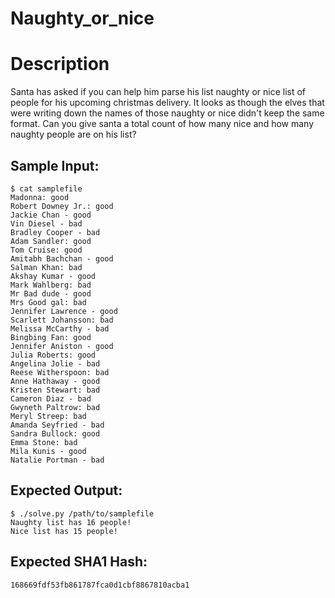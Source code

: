 # Naughty_or_nice

# Description

<p>Santa has asked if you can help him parse his list naughty or nice list of people for his upcoming christmas delivery. It looks as though the elves that were writing down the names of those naughty or nice didn't keep the same format. Can you give santa a total count of how many nice and how many naughty people are on his list?</p>

## Sample Input:

```
$ cat samplefile
Madonna: good
Robert Downey Jr.: good
Jackie Chan - good
Vin Diesel - bad
Bradley Cooper - bad
Adam Sandler: good
Tom Cruise: good
Amitabh Bachchan - good
Salman Khan: bad
Akshay Kumar - good
Mark Wahlberg: bad
Mr Bad dude - good
Mrs Good gal: bad
Jennifer Lawrence - good
Scarlett Johansson: bad
Melissa McCarthy - bad
Bingbing Fan: good
Jennifer Aniston - good
Julia Roberts: good
Angelina Jolie - bad
Reese Witherspoon: bad
Anne Hathaway - good
Kristen Stewart: bad
Cameron Diaz - bad
Gwyneth Paltrow: bad
Meryl Streep: bad
Amanda Seyfried - bad
Sandra Bullock: good
Emma Stone: bad
Mila Kunis - good
Natalie Portman - bad
```
## Expected Output:

```
$ ./solve.py /path/to/samplefile
Naughty list has 16 people!
Nice list has 15 people!
```
## Expected SHA1 Hash:

```
168669fdf53fb861787fca0d1cbf8867810acba1
```
